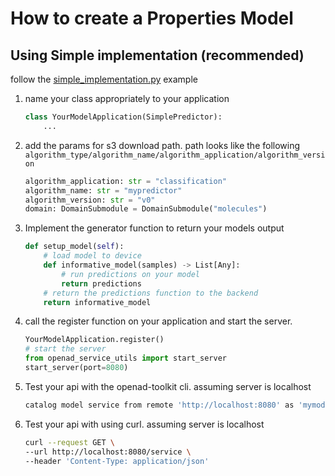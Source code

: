 # How to create a Properties Model

## Using Simple implementation (recommended)
follow the [simple_implementation.py](examples/properties/implementation.py) example

<!-- ### steps -->
1. name your class appropriately to your application
    ```python
    class YourModelApplication(SimplePredictor):
        ...
    ```
2. add the params for s3 download path. path looks like the following `algorithm_type/algorithm_name/algorithm_application/algorithm_version`

    ```python
    algorithm_application: str = "classification"
    algorithm_name: str = "mypredictor"
    algorithm_version: str = "v0"
    domain: DomainSubmodule = DomainSubmodule("molecules")
    ```
3. Implement the generator function to return your models output
    ```python
    def setup_model(self):
        # load model to device
        def informative_model(samples) -> List[Any]:
            # run predictions on your model
            return predictions
        # return the predictions function to the backend
        return informative_model
    ```
4. call the register function on your application and start the server.
    ```python
    YourModelApplication.register()
    # start the server
    from openad_service_utils import start_server
    start_server(port=8080)
    ```
5. Test your api with the openad-toolkit cli. assuming server is localhost
    ```bash
    catalog model service from remote 'http://localhost:8080' as 'mymodel'
    ```
5. Test your api with using curl. assuming server is localhost
    ```bash
    curl --request GET \
    --url http://localhost:8080/service \
    --header 'Content-Type: application/json'
    ```